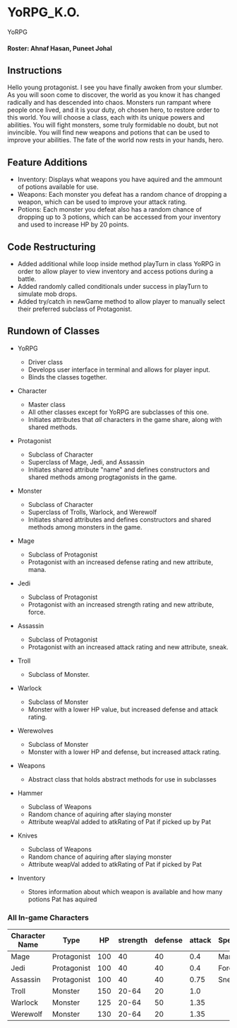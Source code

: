 # YoRPG_K.O.
YoRPG
#### Roster: Ahnaf Hasan, Puneet Johal

## Instructions
Hello young protagonist. I see you have finally awoken from your slumber. As you will soon come to discover, the world as you know it has changed radically and has descended into chaos. Monsters run rampant where people once lived, and it is your duty, oh chosen hero, to restore order to this world.
You will choose a class, each with its unique powers and abilities.
You will fight monsters, some truly formidable no doubt, but not invincible.
You will find new weapons and potions that can be used to improve your abilities.
The fate of the world now rests in your hands, hero.

## Feature Additions
* Inventory: Displays what weapons you have aquired and the ammount of potions available for use.
* Weapons: Each monster you defeat has a random chance of dropping a weapon, which can be used to improve your attack rating.
* Potions: Each monster you defeat also has a random chance of dropping up to 3 potions, which can be accessed from your inventory and used to increase HP by 20 points.

## Code Restructuring
* Added additional while loop inside method playTurn in class YoRPG in order to allow player to view inventory and access potions during a battle.
* Added randomly called conditionals under success in playTurn to simulate mob drops.
* Added try/catch in newGame method to allow player to manually select their preferred subclass of Protagonist.

## Rundown of Classes

* YoRPG
  * Driver class 
  * Develops user interface in terminal and allows for player input. 
  * Binds the classes together.

* Character
  * Master class 
  * All other classes except for YoRPG are subclasses of this one. 
  * Initiates attributes that _all_ characters in the game share, along with shared methods.

* Protagonist
  * Subclass of Character 
  * Superclass of Mage, Jedi, and Assassin 
  * Initiates shared attribute "name" and defines constructors and shared methods among progtagonists in the game.

* Monster
  * Subclass of Character 
  * Superclass of Trolls, Warlock, and Werewolf 
  * Initiates shared attributes and defines constructors and shared methods among monsters in the game.

* Mage
  * Subclass of Protagonist 
  * Protagonist with an increased defense rating and new attribute, mana.

* Jedi
  * Subclass of Protagonist
  * Protagonist with an increased strength rating and new attribute, force.

* Assassin
  * Subclass of Protagonist 
  * Protagonist with an increased attack rating and new attribute, sneak.

* Troll
  * Subclass of Monster.

* Warlock
  * Subclass of Monster 
  * Monster with a lower HP value, but increased defense and attack rating.

* Werewolves
  * Subclass of Monster 
  * Monster with a lower HP and defense, but increased attack rating.

* Weapons
  * Abstract class that holds abstract methods for use in subclasses

* Hammer
  * Subclass of Weapons
  * Random chance of aquiring after slaying monster
  * Attribute weapVal added to atkRating of Pat if picked up by Pat

* Knives
  * Subclass of Weapons
  * Random chance of aquiring after slaying monster
  * Attribute weapVal added to atkRating of Pat if picked by Pat

* Inventory
  * Stores information about which weapon is available and how many potions Pat has aquired

### All In-game Characters
Character Name | Type | HP | strength | defense | attack | Special
-------------- | ---- | -- | -------- | ------- | ------ | -------
Mage | Protagonist | 100 | 40 | 40 | 0.4 | Mana
Jedi | Protagonist | 100 | 40 | 40 | 0.4 | Force
Assassin | Protagonist | 100 | 40 | 40 | 0.75 | Sneak
Troll | Monster | 150 | 20-64 | 20 | 1.0 |
Warlock | Monster | 125 | 20-64 | 50 | 1.35 |
Werewolf | Monster | 130 | 20-64 | 20 | 1.35 |
